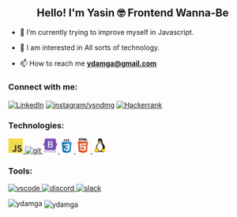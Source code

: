 <h2 align="center">Hello! I'm Yasin 🤓 Frontend Wanna-Be</h1>

  
- 🌱 I’m currently trying to improve myself in Javascript.

- 📝 I am interested in All sorts of technology.

- 📫 How to reach me **ydamga@gmail.com**
 </p>

<h3 align="left">Connect with me:</h3>
<p align="left">
<a href="https://linkedin.com/in/yasin-damga" target="blank" rel=”noopener”><img align="center" src="https://velanovascular.com/wp-content/uploads/2020/06/LinkedIn.png" alt="LinkedIn" height="30" width="30" /></a>
<a href="https://instagram.com/ysndmg" target="blank" rel=”noopener”><img align="center" src="https://upload.wikimedia.org/wikipedia/commons/thumb/a/a5/Instagram_icon.png/600px-Instagram_icon.png" alt="instagram/ysndmg" height="30" width="30" /></a>
<a href="https://www.hackerrank.com/ydamga" target="blank" rel=”noopener”><img align="center" src="https://cdn.icon-icons.com/icons2/2389/PNG/512/hackerrank_logo_icon_145206.png" alt="Hackerrank" height="30" width="30" /></a>
</p>

<h3 align="left">Technologies:</h3>
<p align="left"> 
<a href="https://developer.mozilla.org/en-US/docs/Web/JavaScript" target="_blank" rel=”noopener”> <img src="https://raw.githubusercontent.com/devicons/devicon/master/icons/javascript/javascript-original.svg" alt="javascript" width="30" height="30"/> </a> 
<a href="https://git-scm.com/" target="_blank" rel=”noopener”> <img src="https://www.vectorlogo.zone/logos/git-scm/git-scm-icon.svg" alt="git" width="30" height="30"/> </a>
<a href="https://getbootstrap.com" target="_blank" rel=”noopener”> <img src="https://raw.githubusercontent.com/devicons/devicon/master/icons/bootstrap/bootstrap-plain-wordmark.svg" alt="bootstrap" width="30" height="30"/> </a>
<a href="https://www.w3schools.com/css/" target="_blank" rel=”noopener”> <img src="https://raw.githubusercontent.com/devicons/devicon/master/icons/css3/css3-original-wordmark.svg" alt="css3" width="28" height="28"/> </a> 
<a href="https://www.w3.org/html/" target="_blank" rel=”noopener”> <img src="https://raw.githubusercontent.com/devicons/devicon/master/icons/html5/html5-original-wordmark.svg" alt="html5" width="30" height="30"/> </a> 
<a href="https://www.linux.org/" target="_blank" rel=”noopener”> <img src="https://raw.githubusercontent.com/devicons/devicon/master/icons/linux/linux-original.svg" alt="linux" width="30" height="30"/> </a> 

  
<h3 align="left">Tools:</h3>
<a href="https://code.visualstudio.com/" target="_blank" rel=”noopener”> <img src="https://upload.wikimedia.org/wikipedia/commons/thumb/9/9a/Visual_Studio_Code_1.35_icon.svg/1024px-Visual_Studio_Code_1.35_icon.svg.png" alt="vscode" width="30" height="30"/> </a>
<a href="https://discord.com/" target="_blank" rel=”noopener”> <img src="https://cdn4.iconfinder.com/data/icons/logos-and-brands/512/91_Discord_logo_logos-512.png" alt="discord" width="30" height="30"/> </a> 
<a href="https://slack.com/intl/en-tr/" target="_blank" rel=”noopener”> <img src="https://cdn.brandfolder.io/5H442O3W/as/pl546j-7le8zk-4nzzs1/Slack_Mark_Web.png" alt="slack" width="37" height="37"/> </a>

</p>

<p><img align="left" src="https://github-readme-stats.vercel.app/api/top-langs?username=ydamga&show_icons=true&theme=radical&locale=en&layout=compact" alt="ydamga" /></p>

<p>&nbsp;<img align="center" src="https://github-readme-stats.vercel.app/api?username=ydamga&show_icons=true&theme=dark&locale=en" alt="ydamga" width="50%" /></p>
